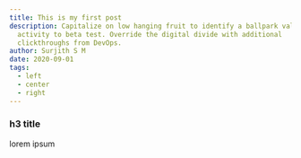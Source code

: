 ```yaml
---
title: This is my first post
description: Capitalize on low hanging fruit to identify a ballpark value added
  activity to beta test. Override the digital divide with additional
  clickthroughs from DevOps.
author: Surjith S M
date: 2020-09-01
tags:
  - left
  - center
  - right
---
```

### h3 title

lorem ipsum
